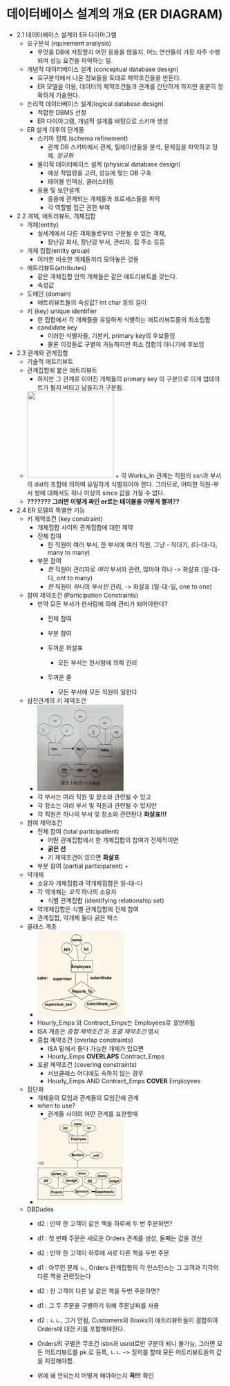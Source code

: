 # 데이터베이스 설계의 개요 (ER DIAGRAM)

* 2.1 데이터베이스 설계와 ER 다이아그램
    - 요구분석 (rquirement analysis)
        + 무엇을 DB에 저장할지 어떤 응용을 얹을지, 어느 연산들이 가장 자주 수행되며 성능 요건을 파악하는 일.
    - 개념적 데이터베이스 설계 (conceptual database design)
        + 요구분석에서 나온 정보들을 토대로 제약조건들을 만든다.
        + ER 모델을 이용, 데이터의 제약조건들과 관계를 간단하게 하지만 충분히 정확하게 기술한다.
    - 논리적 데이터베이스 설계(logical database design)
        + 적합한 DBMS 선정
        + ER 다이아그램, 개념적 설계를 바탕으로 스키마 생성
    - ER 설계 이후의 단계들
        + 스키마 정제 (schema refinement)
            - 관계 DB 스키마에서 관계, 릴레이션들을 분석, 문제점을 파악하고 정제. *정규화*
        + 물리적 데이터베이스 설계 (physical database design)
            - 예상 작업량을 고려, 성능에 맞는 DB 구축
            - 테이블 인덱싱, 클러스터링
        + 응용 및 보안설계
            - 응용에 관계되는 개체들과 프로세스들을 파악
            - 각 역할별 접근 권한 부여
* 2.2 개체, 애트리뷰트, 개체집합
    - 개체(entity)
        + 실세계에서 다른 객체들로부터 구분될 수 있는 객체, 
            - 장난감 회사, 장난감 부서, 관리자, 집 주소 등등
    - 개체 집합(entity group)
        + 이러한 비슷한 개체들끼리 모아놓은 것들
    - 애트리뷰트(attributes)
        + 같은 개체집합 안의 개체들은 같은 애트리뷰트를 갖는다.
        + 속성값
    - 도메인 (domain)
        + 애트리뷰트들의 속성값? int char 등의 길이
    - 키 (key) unique identifier
        + 한 집합에서 각 개체들을 유일하게 식별하는 애트리뷰트들의 최소집합
        + candidate key 
            - 이러한 식별자들, 기본키, primary key의 후보들임
            - 물론 이것들로 구별이 가능하지만 최소 집합이 아니기에 후보임
* 2.3 관계와 관계집합
    - 기술적 애트리뷰트
    - 관계집합에 붙은 애트리뷰트
        + 하지만 그 관계로 이어진 개체들의 primary key 의 구분으로 이게 업데이트가 될지 버티고 남을지가 구분됨.
    - <img width="200" height="200" src="./db_img/Works_In_relation.png"></img>
            + 각 Works_In 관계는 직원의 ssn과 부서의 did의 조합에 의하여 유일하게 식별되어야 한다. 그러므로, 어떠한 직원-부서 쌍에 대해서도 하나 이상의 since 값을 가질 수 없다.
    - **??????? 그러면 이렇게 짜인 er로는 테이블을 어떻게 짤까??**
* 2.4 ER 모델의 특별한 기능
    - 키 제약조건 (key constraint)
        + 개체집합 사이의 관계집합에 대한 제약
        + 전체 참여
            - 한 직원이 여러 부서, 한 부서에 여러 직원, 그냥 - 작대기, 
            (다-대-다, many to many)
        + 부분 참여
            - *한* 직원이 관리자로 *여러* 부서와 관련, 많아야 하나 -> 화살표 (일-대-다, ont to many)
            - *한* 직원이 *하나*의 부서*만* 관리, -> 화살표
            (일-대-일, one to one)
    - 참여 제약조건 (Participation Constraints)
        + 만약 모든 부서가 한사람에 의해 관리가 되어야한다?
            - 전체 참여
                
            - 부분 참여
            - 두꺼운 화살표
                + 모든 부서는 한사람에 의해 관리
            - 두꺼운 줄
                + 모든 부서에 모든 직원이 일한다
    - 삼진관계의 키 제약조건
        + <img width="200" height="200" src="./db_img/tenary_works_in.jpeg"></img>
        + 각 부서는 여러 직원 및 장소와 관련될 수 있고
        + 각 장소는 여러 부서 및 직원과 관련될 수 있지만
        + 각 직원은 하나의 부서 및 장소와 관련된다 **화살표!!!**
    * 참여 제약조건
        - 전체 참여 (total participatient)
            + 어떤 관계집합에서 한 개체집합의 참여가 전체적이면
            + **굵은 선**
            + 키 제약조건이 있으면 **화살표**
        - 부분 참여 (partial participatent)
            + 
    * 약개체
        - 소유자 개체집합과 약개체집합은 일-대-다
        - 각 약개체는 *오직* 하나의 소유자
            + 식별 관계집합 (identifying relationship set)
        - 약개체집합은 식별 관계집합에 전체 참여
        - 관계집합, 약개체 둘다 굵은 박스
    * 클래스 계층
        - <img width="200" height="200" src="./db_img/db_isa_class.png"></img>
        - Hourly_Emps 와 Contract_Emps는 Employees로 *일반화*됨
        - ISA 계층은 *중첩 제약조건* 과 *포괄 제약조건* 명시
        - 중첩 제약조건 (overlap constraints)
            + ISA 밑에서 둘다 가능한 개체가 있으면
            + Hourly_Emps **OVERLAPS** Contract_Emps
        - 포괄 제약조건 (covering constraints)
            + 서브클래스 어디에도 속하지 않는 경우
            + Hourly_Emps AND Contract_Emps **COVER** Employees
    * 집단화
        - 개체을의 모임과 관계들의 모임간에 관계
        - when to use?
            + 관계들 사이의 어떤 관계를 표현할때
        - <img width="200" height="200" src="./db_img/db_aggregation.png"></img>
    * DBDudes
        - d2 : 만약 한 고객이 같은 책을 하루에 두 번 주문하면?
        - d1 : 첫 번째 주문은 새로운 Orders 관계를 생성, 둘째는 값을 갱신
        - d2 : 만약 한 고객이 하루에 서로 다른 책을 두번 주문
        - d1 : 아무런 문제 ㄴ, Orders 관계집합의 각 인스턴스는 그 고객과 각각의 다른 책을 관련짓는다
        - d2 : 한 고객이 다른 날 같은 책을 두번 주문하면?
        - d1 : 그 두 주문을 구별하기 위해 주문날짜를 사용
        - d2 : ㄴㄴ, 그거 안됨, Customers와 Books의 애트리뷰트들이 결합하여 Orders에 대한 키를 포함해야한다. 

        - Orders의 구별은 무조건 isbn과 usrid로만 구분이 되니 불가능, 그러면 모든 어트리뷰트를 pk 로 등록, ㄴㄴ -> 질의를 할때 모든 어트리뷰트들의 값을 지정해야함.
        - 위에 왜 안되는지 어떻게 해야하는지 **꼭!!!** 확인
    